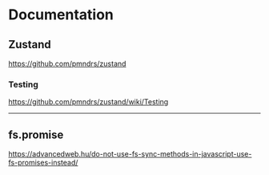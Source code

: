 # Documentation

## Zustand

https://github.com/pmndrs/zustand

### Testing

https://github.com/pmndrs/zustand/wiki/Testing

---

## fs.promise

https://advancedweb.hu/do-not-use-fs-sync-methods-in-javascript-use-fs-promises-instead/
